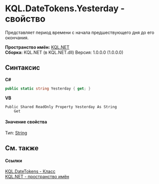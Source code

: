 # KQL.DateTokens.Yesterday - свойство
 

Представляет период времени с начала предшествующего дня до его окончания.

**Пространство имён:**&nbsp;<a href="3C471DD0">KQL.NET</a><br />**Сборка:**&nbsp;KQL.NET (в KQL.NET.dll) Версия: 1.0.0.0 (1.0.0.0)

## Синтаксис

**C#**<br />
``` C#
public static string Yesterday { get; }
```

**VB**<br />
``` VB
Public Shared ReadOnly Property Yesterday As String
	Get
```


#### Значение свойства
Тип:&nbsp;<a href="http://msdn2.microsoft.com/ru-ru/library/s1wwdcbf" target="_blank">String</a>

## См. также


#### Ссылки
<a href="52D081BA">KQL.DateTokens - Класс</a><br /><a href="3C471DD0">KQL.NET - пространство имён</a><br />